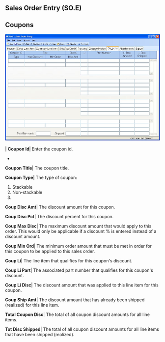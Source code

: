 ## Sales Order Entry (SO.E)
<PageHeader />

## Coupons

![](./SO-E-7.jpg)

| **Coupon Id**|  Enter the coupon id.

-  
**Coupon Title**|  The coupon title.

**Coupon Type**|  The type of coupon:
1) Stackable
2) Non-stackable
3)

**Coup Disc Amt**|  The discount amount for this coupon.

**Coup Disc Pct**|  The discount percent for this coupon.

**Coup Max Disc**|  The maximum discount amount that would apply to this
order. This would only be applicable if a discount % is entered instead of a
discount amount.

**Coup Min Ord**|  The minimum order amount that must be met in order for this
coupon to be applied to this sales order.

**Coup Li**|  The line item that qualifies for this coupon's discount.

**Coup Li Part**|  The associated part number that qualifies for this coupon's
discount.

**Coup Li Disc**|  The discount amount that was applied to this line item for
this coupon.

**Coup Ship Amt**|  The discount amount that has already been shipped
(realized) for this line item.

**Total Coupon Disc**|  The total of all coupon discount amounts for all line
items.

**Tot Disc Shipped**|  The total of all coupon discount amounts for all line
items that have been shipped (realized).


<badge text= "Version 8.10.57 " vertical="middle" />

<PageFooter />
